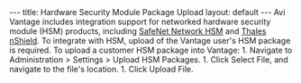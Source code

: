 <html>
 <head></head>
 <body>
  --- title: Hardware Security Module Package Upload layout: default --- Avi Vantage includes integration support for networked hardware security module (HSM) products, including 
  <a href="/docs/latest/avi-vantage-integration-with-safenet-network-hsm">SafeNet Network HSM</a> and 
  <a href="/thales-nshield-integration-2">Thales nShield</a>. To integrate with HSM, upload of the Vantage user's HSM package is required. To upload a customer HSM package into Vantage: 1. Navigate to Administration &gt; Settings &gt; Upload HSM Packages. 1. Click Select File, and navigate to the file's location. 1. Click Upload File.
 </body>
</html>